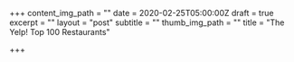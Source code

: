 +++
content_img_path = ""
date = 2020-02-25T05:00:00Z
draft = true
excerpt = ""
layout = "post"
subtitle = ""
thumb_img_path = ""
title = "The Yelp! Top 100 Restaurants"

+++
